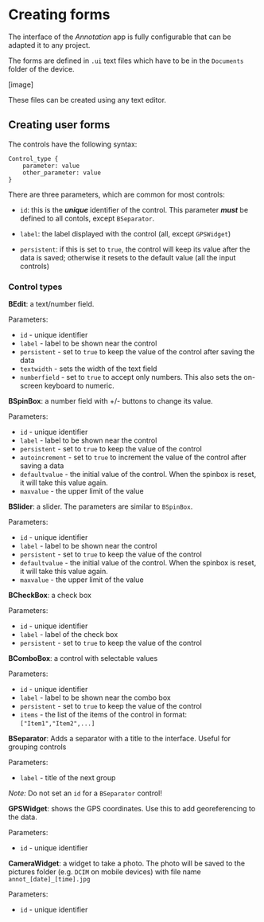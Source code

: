 # Creating forms

The interface of the *Annotation* app is fully configurable that can be adapted it to any project.

The forms are defined in `.ui` text files which have to be in the `Documents` folder of the device.

[image]

These files can be created using any text editor.

## Creating user forms

The controls have the following syntax:

    Control_type {
        parameter: value
        other_parameter: value
    }

There are three parameters, which are common for most controls:

- `id`: this is the ***unique*** identifier of the control. This parameter ***must*** be defined to all contols, except `BSeparator`.

- `label`: the label displayed with the control (all, except `GPSWidget`)

- `persistent`: if this is set to `true`, the control will keep its value after the data is saved; otherwise it resets to the default value (all the input controls)

### Control types

**BEdit**: a text/number field.

Parameters:

- `id` - unique identifier
- `label` - label to be shown near the control
- `persistent` - set to `true` to keep the value of the control after saving the data
- `textwidth` - sets the width of the text field
- `numberfield` - set to `true` to accept only numbers. This also sets the on-screen keyboard to numeric.

**BSpinBox**: a number field with +/- buttons to change its value.

Parameters:

- `id` - unique identifier
- `label` - label to be shown near the control
- `persistent` - set to `true` to keep the value of the control
- `autoincrement` - set to `true` to increment the value of the control after saving a data
- `defaultvalue` - the initial value of the control. When the spinbox is reset, it will take this value again.
- `maxvalue` - the upper limit of the value

**BSlider**: a slider. The parameters are similar to `BSpinBox`.

Parameters:

- `id` - unique identifier
- `label` - label to be shown near the control
- `persistent` - set to `true` to keep the value of the control
- `defaultvalue` - the initial value of the control. When the spinbox is reset, it will take this value again.
- `maxvalue` - the upper limit of the value

**BCheckBox**: a check box

Parameters:

- `id` - unique identifier
- `label` - label of the check box
- `persistent` - set to `true` to keep the value of the control

**BComboBox**: a control with selectable values

Parameters:

- `id` - unique identifier
- `label` - label to be shown near the combo box
- `persistent` - set to `true` to keep the value of the control
- `items` - the list of the items of the control in format: `["Item1","Item2",...]`

**BSeparator**: Adds a separator with a title to the interface. Useful for grouping controls

Parameters:

- `label` - title of the next group

*Note:* Do not set an `id` for a `BSeparator` control!

**GPSWidget**: shows the GPS coordinates. Use this to add georeferencing to the data.

Parameters:

- `id` - unique identifier

**CameraWidget**: a widget to take a photo. The photo will be saved to the pictures folder (e.g. `DCIM` on mobile devices) with file name `annot_[date]_[time].jpg`

Parameters:

- `id` - unique identifier
